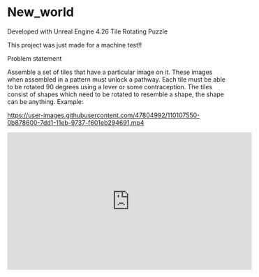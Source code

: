 # New_world

Developed with Unreal Engine 4.26
Tile Rotating Puzzle

This project was just made for a machine test!!

Problem statement

Assemble a set of tiles that have a particular image on it.
These images when assembled in a pattern must unlock a pathway.
Each tile must be able to be rotated 90 degrees using a lever or some contraception.
The tiles consist of shapes which need to be rotated to resemble a shape, the shape can be
anything.
Example:


https://user-images.githubusercontent.com/47804992/110107550-0b878600-7dd1-11eb-9737-f601eb294691.mp4

<iframe width="560" height="315" src="https://www.youtube.com/embed/xI-Ms1rKPhs" frameborder="0" allow="accelerometer; autoplay; clipboard-write; encrypted-media; gyroscope; picture-in-picture" allowfullscreen></iframe>
